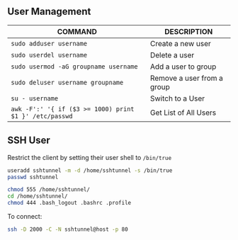 
## User Management

COMMAND | DESCRIPTION
---|---
`sudo adduser username` | Create a new user
`sudo userdel username` | Delete a user
`sudo usermod -aG groupname username` | Add a user to group
`sudo deluser username groupname` | Remove a user from a group
`su - username` | Switch to a User
`awk -F':' '{ if ($3 >= 1000) print $1 }' /etc/passwd` | Get List of All Users

## SSH User

Restrict the client by setting their user shell to `/bin/true`

```bash
useradd sshtunnel -m -d /home/sshtunnel -s /bin/true
passwd sshtunnel

chmod 555 /home/sshtunnel/
cd /home/sshtunnel/
chmod 444 .bash_logout .bashrc .profile
```

To connect:
```bash
ssh -D 2000 -C -N sshtunnel@host -p 80
```
